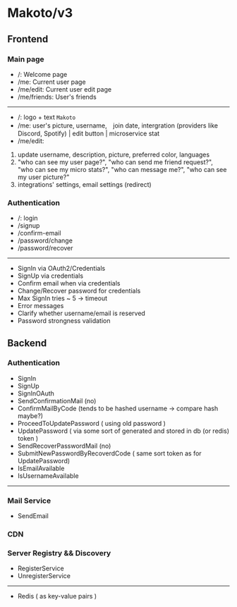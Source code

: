 # Makoto/v3

## Frontend
### Main page
- /: Welcome page
- /me: Current user page
- /me/edit: Current user edit page
- /me/friends: User's friends
______
- /: logo + text `Makoto`
- /me: user's picture, username,　join date, intergration (providers like Discord, Spotify) | edit button | microservice stat
- /me/edit:
1. update username, description, picture, preferred color, languages
2. "who can see my user page?", "who can send me friend request?", "who can see my micro stats?", "who can message me?", "who can see my user picture?"
3. integrations' settings, email settings (redirect)


### Authentication
- /: login
- /signup
- /confirm-email
- /password/change
- /password/recover
______
- SignIn via OAuth2/Credentials
- SignUp via credentials
- Confirm email when via credentials
- Change/Recover password for credentials
- Max SignIn tries ~ 5 -> timeout
- Error messages
- Clarify whether username/email is reserved
- Password strongness validation

## Backend
### Authentication
- SignIn
- SignUp
- SignInOAuth
- SendConfirmationMail (no)
- ConfirmMailByCode (tends to be hashed username -> compare hash maybe?)
- ProceedToUpdatePassword ( using old password )
- UpdatePassword ( via some sort of generated and stored in db (or redis) token )
- SendRecoverPasswordMail (no)
- SubmitNewPasswordByRecoverdCode ( same sort token as for UpdatePassword)
- IsEmailAvailable
- IsUsernameAvailable
_______

### Mail Service
- SendEmail

### CDN

### Server Registry && Discovery
- RegisterService
- UnregisterService
_____
- Redis ( as key-value pairs )

###
